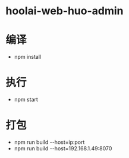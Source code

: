 hoolai-web-huo-admin
==============================

# 编译
  - npm install

# 执行
  - npm start
# 打包
  - npm run build --host=ip:port
  - npm run build --host=192.168.1.49:8070
